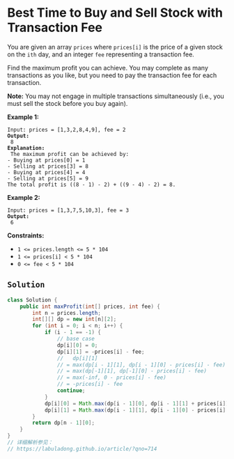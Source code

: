 # Best Time to Buy and Sell Stock with Transaction Fee



You are given an array `prices` where `prices[i]` is the price of a given stock on the `ith` day, and an integer `fee` representing a transaction fee.

Find the maximum profit you can achieve. You may complete as many transactions as you like, but you need to pay the transaction fee for each transaction.

**Note:** You may not engage in multiple transactions simultaneously (i.e., you must sell the stock before you buy again).

&#x20;

**Example 1:**

<pre><code>Input: prices = [1,3,2,8,4,9], fee = 2
<strong>Output:
</strong> 8
<strong>Explanation:
</strong> The maximum profit can be achieved by:
- Buying at prices[0] = 1
- Selling at prices[3] = 8
- Buying at prices[4] = 4
- Selling at prices[5] = 9
The total profit is ((8 - 1) - 2) + ((9 - 4) - 2) = 8.
</code></pre>

**Example 2:**

<pre><code>Input: prices = [1,3,7,5,10,3], fee = 3
<strong>Output:
</strong> 6
</code></pre>

&#x20;

**Constraints:**

* `1 <= prices.length <= 5 * 104`
* `1 <= prices[i] < 5 * 104`
* `0 <= fee < 5 * 104`

## `Solution`

```java
class Solution {
    public int maxProfit(int[] prices, int fee) {
        int n = prices.length;
        int[][] dp = new int[n][2];
        for (int i = 0; i < n; i++) {
            if (i - 1 == -1) {
                // base case
                dp[i][0] = 0;
                dp[i][1] = -prices[i] - fee;
                //   dp[i][1]
                // = max(dp[i - 1][1], dp[i - 1][0] - prices[i] - fee)
                // = max(dp[-1][1], dp[-1][0] - prices[i] - fee)
                // = max(-inf, 0 - prices[i] - fee)
                // = -prices[i] - fee
                continue;
            }
            dp[i][0] = Math.max(dp[i - 1][0], dp[i - 1][1] + prices[i]);
            dp[i][1] = Math.max(dp[i - 1][1], dp[i - 1][0] - prices[i] - fee);
        }
        return dp[n - 1][0];
    }
}
// 详细解析参见：
// https://labuladong.github.io/article/?qno=714

```
